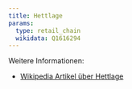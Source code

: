 ```yaml
---
title: Hettlage
params:
  type: retail_chain
  wikidata: Q1616294
---
```


Weitere Informationen:
* [Wikipedia Artikel über Hettlage](https://de.wikipedia.org/wiki/Hettlage_%28Unternehmen%29)
